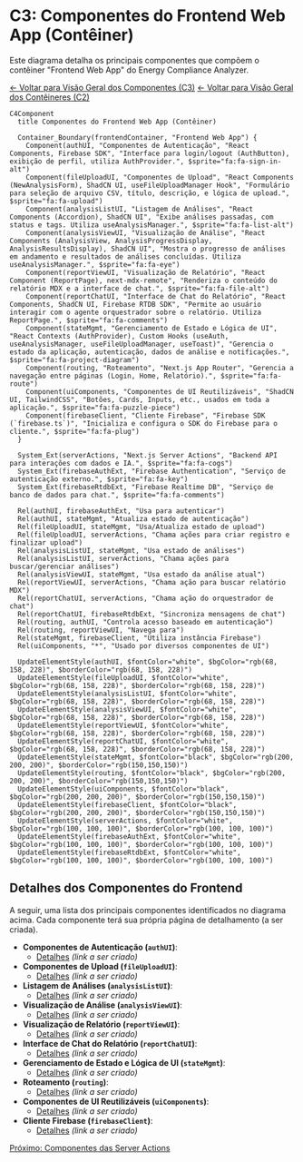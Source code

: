
# C3: Componentes do Frontend Web App (Contêiner)

Este diagrama detalha os principais componentes que compõem o contêiner "Frontend Web App" do Energy Compliance Analyzer.

[<- Voltar para Visão Geral dos Componentes (C3)](./index.md)
[<- Voltar para Visão Geral dos Contêineres (C2)](../c2-containers/index.md)

```mermaid
C4Component
  title Componentes do Frontend Web App (Contêiner)

  Container_Boundary(frontendContainer, "Frontend Web App") {
    Component(authUI, "Componentes de Autenticação", "React Components, Firebase SDK", "Interface para login/logout (AuthButton), exibição de perfil, utiliza AuthProvider.", $sprite="fa:fa-sign-in-alt")
    Component(fileUploadUI, "Componentes de Upload", "React Components (NewAnalysisForm), ShadCN UI, useFileUploadManager Hook", "Formulário para seleção de arquivo CSV, título, descrição, e lógica de upload.", $sprite="fa:fa-upload")
    Component(analysisListUI, "Listagem de Análises", "React Components (Accordion), ShadCN UI", "Exibe análises passadas, com status e tags. Utiliza useAnalysisManager.", $sprite="fa:fa-list-alt")
    Component(analysisViewUI, "Visualização de Análise", "React Components (AnalysisView, AnalysisProgressDisplay, AnalysisResultsDisplay), ShadCN UI", "Mostra o progresso de análises em andamento e resultados de análises concluídas. Utiliza useAnalysisManager.", $sprite="fa:fa-eye")
    Component(reportViewUI, "Visualização de Relatório", "React Component (ReportPage), next-mdx-remote", "Renderiza o conteúdo do relatório MDX e a interface de chat.", $sprite="fa:fa-file-alt")
    Component(reportChatUI, "Interface de Chat do Relatório", "React Components, ShadCN UI, Firebase RTDB SDK", "Permite ao usuário interagir com o agente orquestrador sobre o relatório. Utiliza ReportPage.", $sprite="fa:fa-comments")
    Component(stateMgmt, "Gerenciamento de Estado e Lógica de UI", "React Contexts (AuthProvider), Custom Hooks (useAuth, useAnalysisManager, useFileUploadManager, useToast)", "Gerencia o estado da aplicação, autenticação, dados de análise e notificações.", $sprite="fa:fa-project-diagram")
    Component(routing, "Roteamento", "Next.js App Router", "Gerencia a navegação entre páginas (Login, Home, Relatório).", $sprite="fa:fa-route")
    Component(uiComponents, "Componentes de UI Reutilizáveis", "ShadCN UI, TailwindCSS", "Botões, Cards, Inputs, etc., usados em toda a aplicação.", $sprite="fa:fa-puzzle-piece")
    Component(firebaseClient, "Cliente Firebase", "Firebase SDK (`firebase.ts`)", "Inicializa e configura o SDK do Firebase para o cliente.", $sprite="fa:fa-plug")
  }

  System_Ext(serverActions, "Next.js Server Actions", "Backend API para interações com dados e IA.", $sprite="fa:fa-cogs")
  System_Ext(firebaseAuthExt, "Firebase Authentication", "Serviço de autenticação externo.", $sprite="fa:fa-key")
  System_Ext(firebaseRtdbExt, "Firebase Realtime DB", "Serviço de banco de dados para chat.", $sprite="fa:fa-comments")

  Rel(authUI, firebaseAuthExt, "Usa para autenticar")
  Rel(authUI, stateMgmt, "Atualiza estado de autenticação")
  Rel(fileUploadUI, stateMgmt, "Usa/Atualiza estado de upload")
  Rel(fileUploadUI, serverActions, "Chama ações para criar registro e finalizar upload")
  Rel(analysisListUI, stateMgmt, "Usa estado de análises")
  Rel(analysisListUI, serverActions, "Chama ações para buscar/gerenciar análises")
  Rel(analysisViewUI, stateMgmt, "Usa estado da análise atual")
  Rel(reportViewUI, serverActions, "Chama ação para buscar relatório MDX")
  Rel(reportChatUI, serverActions, "Chama ação do orquestrador de chat")
  Rel(reportChatUI, firebaseRtdbExt, "Sincroniza mensagens de chat")
  Rel(routing, authUI, "Controla acesso baseado em autenticação")
  Rel(routing, reportViewUI, "Navega para")
  Rel(stateMgmt, firebaseClient, "Utiliza instância Firebase")
  Rel(uiComponents, "*", "Usado por diversos componentes de UI")

  UpdateElementStyle(authUI, $fontColor="white", $bgColor="rgb(68, 158, 228)", $borderColor="rgb(68, 158, 228)")
  UpdateElementStyle(fileUploadUI, $fontColor="white", $bgColor="rgb(68, 158, 228)", $borderColor="rgb(68, 158, 228)")
  UpdateElementStyle(analysisListUI, $fontColor="white", $bgColor="rgb(68, 158, 228)", $borderColor="rgb(68, 158, 228)")
  UpdateElementStyle(analysisViewUI, $fontColor="white", $bgColor="rgb(68, 158, 228)", $borderColor="rgb(68, 158, 228)")
  UpdateElementStyle(reportViewUI, $fontColor="white", $bgColor="rgb(68, 158, 228)", $borderColor="rgb(68, 158, 228)")
  UpdateElementStyle(reportChatUI, $fontColor="white", $bgColor="rgb(68, 158, 228)", $borderColor="rgb(68, 158, 228)")
  UpdateElementStyle(stateMgmt, $fontColor="black", $bgColor="rgb(200, 200, 200)", $borderColor="rgb(150,150,150)")
  UpdateElementStyle(routing, $fontColor="black", $bgColor="rgb(200, 200, 200)", $borderColor="rgb(150,150,150)")
  UpdateElementStyle(uiComponents, $fontColor="black", $bgColor="rgb(200, 200, 200)", $borderColor="rgb(150,150,150)")
  UpdateElementStyle(firebaseClient, $fontColor="black", $bgColor="rgb(200, 200, 200)", $borderColor="rgb(150,150,150)")
  UpdateElementStyle(serverActions, $fontColor="white", $bgColor="rgb(100, 100, 100)", $borderColor="rgb(100, 100, 100)")
  UpdateElementStyle(firebaseAuthExt, $fontColor="white", $bgColor="rgb(100, 100, 100)", $borderColor="rgb(100, 100, 100)")
  UpdateElementStyle(firebaseRtdbExt, $fontColor="white", $bgColor="rgb(100, 100, 100)", $borderColor="rgb(100, 100, 100)")
```

## Detalhes dos Componentes do Frontend

A seguir, uma lista dos principais componentes identificados no diagrama acima. Cada componente terá sua própria página de detalhamento (a ser criada).

*   **Componentes de Autenticação (`authUI`)**:
    *   [Detalhes](./frontend/auth-ui.md) *(link a ser criado)*
*   **Componentes de Upload (`fileUploadUI`)**:
    *   [Detalhes](./frontend/file-upload-ui.md) *(link a ser criado)*
*   **Listagem de Análises (`analysisListUI`)**:
    *   [Detalhes](./frontend/analysis-list-ui.md) *(link a ser criado)*
*   **Visualização de Análise (`analysisViewUI`)**:
    *   [Detalhes](./frontend/analysis-view-ui.md) *(link a ser criado)*
*   **Visualização de Relatório (`reportViewUI`)**:
    *   [Detalhes](./frontend/report-view-ui.md) *(link a ser criado)*
*   **Interface de Chat do Relatório (`reportChatUI`)**:
    *   [Detalhes](./frontend/report-chat-ui.md) *(link a ser criado)*
*   **Gerenciamento de Estado e Lógica de UI (`stateMgmt`)**:
    *   [Detalhes](./frontend/state-mgmt.md) *(link a ser criado)*
*   **Roteamento (`routing`)**:
    *   [Detalhes](./frontend/routing.md) *(link a ser criado)*
*   **Componentes de UI Reutilizáveis (`uiComponents`)**:
    *   [Detalhes](./frontend/ui-components.md) *(link a ser criado)*
*   **Cliente Firebase (`firebaseClient`)**:
    *   [Detalhes](./frontend/firebase-client.md) *(link a ser criado)*

[Próximo: Componentes das Server Actions](./02-server-actions-components.md)

